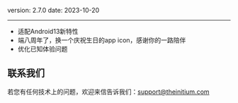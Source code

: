 version: 2.7.0
date: 2023-10-20

---

- 适配Android13新特性
- 端八周年了，换一个庆祝生日的app icon，感谢你的一路陪伴
- 优化已知体验问题

## 联系我们

若您有任何技术上的问题，欢迎来信告诉我们：[support@theinitium.com](mailto:support@theinitium.com)